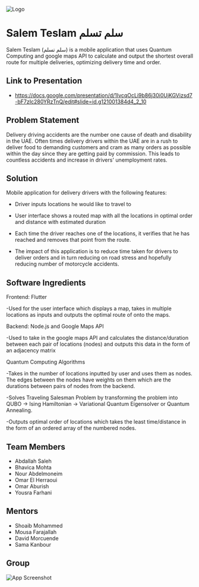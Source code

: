
![Logo](https://i.ibb.co/tbPGLJy/Group-2-1.png)


# Salem Teslam سلم تسلم

Salem Teslam (سلم تسلم) is a mobile application that uses Quantum Computing and google maps API to calculate and output the shortest overall route for multiple deliveries, optimizing delivery time and order. 

## Link to Presentation

- https://docs.google.com/presentation/d/1IvcqOcLi9b86j30i0UjKGVizsd7-bF7zIc280YRzTnQ/edit#slide=id.g121001384d4_2_10


## Problem Statement


Delivery driving accidents are the number one cause of death and disability in the UAE. 
Often times delivery drivers within the UAE are in a rush to deliver food to demanding customers and cram as many orders as possible within the day since they are getting paid by commission. This leads to countless accidents and increase in drivers' unemployment rates.

## Solution

Mobile application for delivery drivers with the following features:
- Driver inputs locations he would like to travel to
- User interface shows a routed map with all the locations in optimal order and distance with estimated duration
- Each time the driver reaches one of the locations, it verifies that he has reached and removes that point from the route.

- The impact of this application is to reduce time taken for drivers to deliver orders and in turn reducing on road stress and hopefully reducing number of motorcycle accidents.

## Software Ingredients

Frontend: Flutter

-Used for the user interface which displays a map, takes in multiple locations as inputs and outputs the optimal route of onto the maps.

Backend: Node.js and Google Maps API

-Used to take in the google maps API and calculates the distance/duration between each pair of locations (nodes) and outputs this data in the form of an adjacency matrix

Quantum Computing Algorithms

-Takes in the number of locations inputted by user and uses them as nodes. The edges between the nodes have weights on them which are the durations between pairs of nodes from the backend.

-Solves Traveling Salesman Problem by transforming the problem into QUBO -> Ising Hamiltonian -> Variational Quantum Eigensolver or Quantum Annealing.

-Outputs optimal order of locations which takes the least time/distance in the form of an ordered array of the numbered nodes.


## Team Members 

- Abdallah Saleh
- Bhavica Mohta
- Nour Abdelmoneim 
- Omar El Herraoui
- Omar Aburish
- Yousra Farhani


## Mentors

- Shoaib Mohammed
- Mousa Farajallah
- David Morcuende
- Sama Kanbour

## Group

![App Screenshot](https://via.placeholder.com/468x300?text=App+Screenshot+Here)

